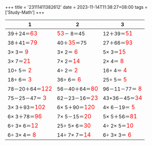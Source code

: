 +++ 
title = '23111411382612' 
date = 2023-11-14T11:38:27+08:00 
tags = ['Study-Math'] 
+++ 

1 | 2 | 3 
-- | -- | -- 
39＋24＝<font color=red size=4>63</font> | <font color=red size=4>53</font>－ 8＝45 | 12＋39＝<font color=red size=4>51</font> 
38＋41＝<font color=red size=4>79</font> | 40＋<font color=red size=4>35</font>＝75 | 27＋66＝<font color=red size=4>93</font> 
 3× 3＝<font color=red size=4> 9</font> |  3× 2＝<font color=red size=4> 6</font> |  5× 3＝<font color=red size=4>15</font> 
 3× 7＝<font color=red size=4>21</font> |  7× 2＝<font color=red size=4>14</font> |  2× 4＝<font color=red size=4> 8</font> 
10÷ 5＝<font color=red size=4> 2</font> |  4÷ 2＝<font color=red size=4> 2</font> | 16÷ 4＝<font color=red size=4> 4</font> 
18÷ 6＝<font color=red size=4> 3</font> | 36÷ 6＝<font color=red size=4> 6</font> | 25÷ 5＝<font color=red size=4> 5</font> 
78－20＋64＝<font color=red size=4>122</font> | 56－40＋64＝<font color=red size=4>80</font> | 96－11－77＝<font color=red size=4> 8</font> 
75－25－47＝<font color=red size=4> 3</font> | 62－23－16＝<font color=red size=4>23</font> | 43+36－45＝<font color=red size=4>34</font> 
 3× 3＋93＝<font color=red size=4>102</font> |  6× 5＋90＝<font color=red size=4>120</font> |  4× 6－19＝<font color=red size=4> 5</font> 
 6× 3＋78＝<font color=red size=4>96</font> |  7× 5－15＝<font color=red size=4>20</font> |  5× 5＋56＝<font color=red size=4>81</font> 
 6÷ 3× 6＝<font color=red size=4>12</font> | 25÷ 5× 6＝<font color=red size=4>30</font> |  4÷ 2× 5＝<font color=red size=4>10</font> 
 6÷ 3× 4＝<font color=red size=4> 8</font> | 14÷ 7× 7＝<font color=red size=4>14</font> |  6÷ 3× 3＝<font color=red size=4> 6</font> 

